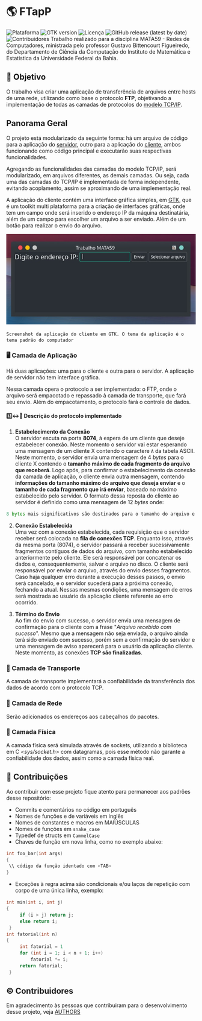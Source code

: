 # :earth_americas: FTapP
![Plataforma](https://img.shields.io/badge/platform-linux-blue) ![GTK version](https://img.shields.io/badge/gtk-3.20-orange) ![Licença](https://img.shields.io/cocoapods/l/AFNetworking) ![GitHub release (latest by date)](https://img.shields.io/github/v/release/gustavooquinteiro/FTapP?color=green) ![Contribuidores](https://img.shields.io/github/contributors/gustavooquinteiro/FTapP?color=yellow) 
Trabalho realizado para a disciplina MATA59 - Redes de Computadores, ministrada pelo professor Gustavo Bittencourt Figueiredo, do Departamento de Ciência da Computação do Instituto de Matemática e Estatistica da Universidade Federal da Bahia.

## :dart: Objetivo 

O trabalho visa criar uma aplicação de transferência de arquivos entre hosts de uma rede, utilizando como base o protocolo **FTP**, objetivando a implementação de todas as camadas de protocolos do [modelo TCP/IP](https://pt.wikipedia.org/wiki/TCP/IP).

## Panorama Geral

O projeto está modularizado da seguinte forma: há um arquivo de código para a aplicação do [servidor](src/server.c), outro para a aplicação do [cliente](src/client.c), ambos funcionando como código principal e executarão suas respectivas funcionalidades. 

Agregando as funcionalidades das camadas do modelo TCP/IP, será modularizado, em arquivos diferentes, as demais camadas. Ou seja, cada uma das camadas do TCP/IP é implementada de forma independente, evitando acoplamento, assim se aproximando de uma implementação real.

A aplicação do cliente contém uma interface gráfica simples, em [GTK](https://www.gtk.org), que é um toolkit multi plataforma para a criação de interfaces gráficas, onde tem um campo onde será inserido o endereço IP da máquina destinatária, além de um campo para escolher um arquivo a ser enviado. Além de um botão para realizar o envio do arquivo.

![Screenshot1](assets/application-screenshot.jpg)  
```
Screenshot da aplicação do cliente em GTK. O tema da aplicação é o tema padrão do computador 
```
### :desktop_computer: Camada de Aplicação

Há duas aplicações: uma para o cliente e outra para o servidor. A aplicação de servidor não tem interface gráfica. 

Nessa camada opera o protocolo a ser implementado: o FTP, onde o arquivo será empacotado e repassado à camada de transporte, que fará seu envio. Além do empacotamento, o protocolo fará o controle de dados.

#### :three::left_right_arrow::handshake: Descrição do protocolo implementado
1. **Estabelecimento da Conexão**  
O servidor escuta na porta **8074**, à espera de um cliente que deseje estabelecer conexão. Neste momento o servidor vai estar esperando uma mensagem de um cliente X contendo o caractere ``` A ``` da tabela ASCII. Neste momento, o servidor envia uma mensagem de 4 *bytes* para o cliente X contendo o **tamanho máximo de cada fragmento do arquivo que receberá**. Logo após, para confirmar o estabelecimento da conexão da camada de aplicação, o cliente envia outra mensagem, contendo **informações do tamanho máximo do arquivo que deseja enviar** e o **tamanho de cada fragmento que irá enviar**, baseado no máximo estabelecido pelo servidor. O formato dessa reposta do cliente ao servidor é definido como uma mensagem de 12 *bytes* onde:  
```python
8 bytes mais significativos são destinados para o tamanho do arquivo e os 4 bytes menos significativos para o tamanho dos fragmentos.
```
2. **Conexão Estabelecida**  
Uma vez com a conexão estabelecida, cada requisição que o servidor receber será colocada na **fila de conexões TCP**. Enquanto isso, através da mesma porta (8074), o servidor passará a receber sucessivamente fragmentos contíguos de dados do arquivo, com tamanho estabelecido anteriormente pelo cliente. Ele será responsável por concatenar os dados e, consequentemente, salvar o arquivo no disco. O cliente será responsável por enviar o arquivo, através do envio desses fragmentos.
Caso haja qualquer erro durante a execução desses passos, o envio será cancelado, e o servidor sucederá para a próxima conexão, fechando a atual. Nessas mesmas condições, uma mensagem de erros será mostrada ao usuário da aplicação cliente referente ao erro ocorrido.

3. **Término do Envio**  
Ao fim do envio com sucesso, o servidor envia uma mensagem de confirmação para o cliente com a frase "*Arquivo recebido com sucesso*". Mesmo que a mensagem não seja enviada, o arquivo ainda terá sido enviado com sucesso, porém sem a confirmação do servidor e uma mensagem de aviso aparecerá para o usuário da aplicação cliente. Neste momento, as conexões **TCP são finalizadas**. 


### :articulated_lorry: Camada de Transporte

A camada de transporte implementará a confiabilidade da transferência dos dados de acordo com o protocolo TCP.

###  :satellite: Camada de Rede

Serão adicionados os endereços aos cabeçalhos do pacotes.

### :electric_plug: Camada Física

A camada física será simulada através de sockets, utilizando a biblioteca em C *<sys/socket.h>* com datagramas, pois esse método não garante a confiabilidade dos dados, assim como a camada física real.

## :busts_in_silhouette: Contribuições
Ao contribuir com esse projeto fique atento para permanecer aos padrões desse repositório:  
   - Commits e comentários no código em português  
   - Nomes de funções e de variáveis em inglês  
   - Nomes de constantes e macros em MAIÚSCULAS  
   - Nomes de funções em `snake_case`  
   - Typedef de structs em `CammelCase`  
   - Chaves de função em nova linha, como no exemplo abaixo:  
   ```c
   int foo_bar(int args)
   {
    \\ código da função identado com <TAB>
   }
   ```  
   - Exceções à regra acima são condicionais e/ou laços de repetição com corpo de uma única linha, exemplo:  
   ```c
   int min(int i, int j)
   {
        if (i > j) return j;
        else return i;
    }
   int fatorial(int n)
   {
        int fatorial = 1
        for (int i = 1; i < n + 1; i++)
            fatorial *= i;
        return fatorial;
    }
   ```

## :copyright: Contribuidores
Em agradecimento às pessoas que contribuiram para o desenvolvimento desse projeto, veja [AUTHORS](AUTHORS)
